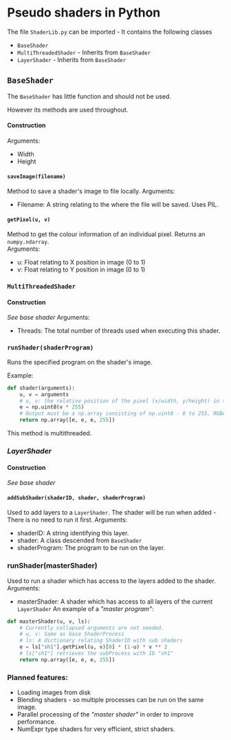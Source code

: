 # Pseudo shaders in Python

The file `ShaderLib.py` can be imported - It contains the following classes
- `BaseShader`
- `MultiThreadedShader` \- Inherits from `BaseShader`
- `LayerShader` \- Inherits from `BaseShader`

## `BaseShader`
The `BaseShader` has little function and should not be used.

However its methods are used throughout.
#### Construction
Arguments:
- Width
- Height
#### ``saveImage(filename)``
Method to save a shader's image to file locally.
Arguments:
- Filename: A string relating to the where the file will be saved. Uses PIL.
#### ``getPixel(u, v)``
Method to get the colour information of an individual pixel. Returns an ``numpy.ndarray``.<br>
Arguments:
- u: Float relating to X position in image (0 to 1)
- v: Float relating to Y position in image (0 to 1)

### `MultiThreadedShader`
#### Construction
*See base shader*
Arguments:
- Threads: The total number of threads used when executing this shader.

### `runShader(shaderProgram)`
Runs the specified program on the shader's image.

Example:
```Python
def shader(arguments):
    u, v = arguments
    # u, v: the relative position of the pixel (x/width, y/height) in the image. Float between 0 and 1.
    e = np.uint8(v * 255)
    # Output must be a np.array consisting of np.uint8 - 0 to 255. RGBA format.
    return np.array([e, e, e, 255])
```
This method is multithreaded.

### _LayerShader_
#### Construction
*See base shader*

#### `addSubShader(shaderID, shader, shaderProgram)`
Used to add layers to a ``LayerShader``.
The shader will be run when added - There is no need to run it first.
Arguments:
- shaderID: A string identifying this layer.
- shader: A class descended from ``BaseShader``
- shaderProgram: The program to be run on the layer.
### runShader(masterShader)
Used to run a shader which has access to the layers added to the shader.
Arguments:
- masterShader: A shader which has access to all layers of the current ``LayerShader``
An example of a *"master program"*:

```Python
def masterShader(u, v, ls):
    # Currently collapsed arguments are not needed.
    # u, v: Same as base ShaderProcess
    # ls: A dictionary relating ShaderID with sub shaders
    e = ls["sh1"].getPixel(u, v)[0] * (1-u) * v ** 2
    # ls["sh1"] retrieves the subProcess with ID "sh1"
    return np.array([e, e, e, 255])
```

### Planned features:
- Loading images from disk
- Blending shaders - so multiple processes can be run on the same image.
- Parallel processing of the *"master shader"* in order to improve performance.
- NumExpr type shaders for very efficient, strict shaders.
